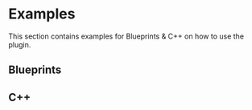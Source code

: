 # Examples
This section contains examples for Blueprints & C++ on how to use the plugin.
## Blueprints

## C++
